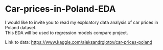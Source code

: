 # Car-prices-in-Poland-EDA
I would like to invite you to read my exploatory data analysis of car prices in Poland dataset. </br>
This EDA will be used to regression models compare project. 


Link to data: https://www.kaggle.com/aleksandrglotov/car-prices-poland
